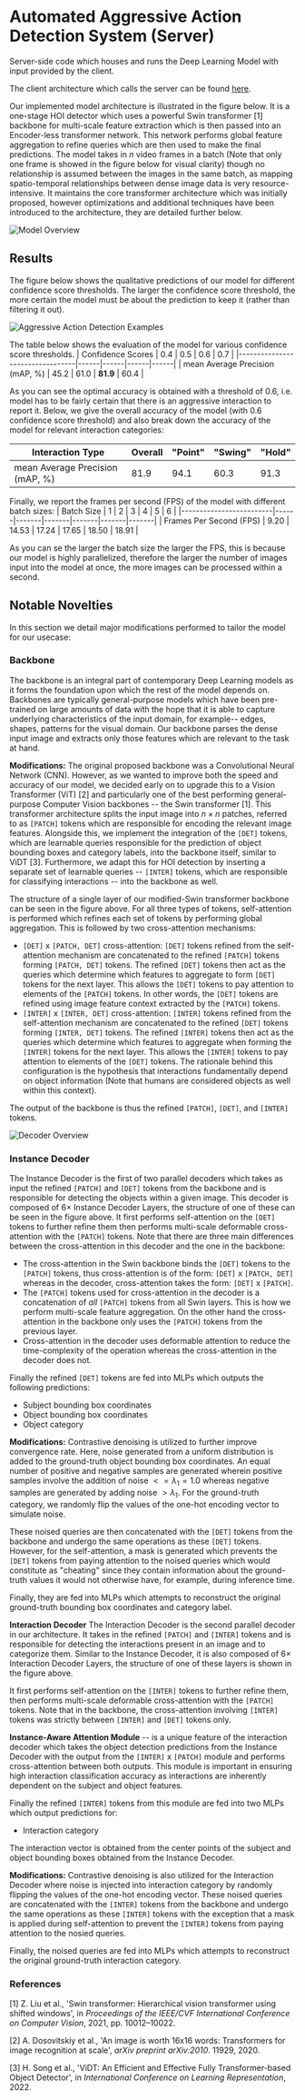 # Automated Aggressive Action Detection System (Server)
Server-side code which houses and runs the Deep Learning Model with input provided by the client.

The client architecture which calls the server can be found [here](https://github.com/MCS18-2022/aaads-client).

Our implemented model architecture is illustrated in the figure below. It is a one-stage HOI detector which uses a powerful Swin transformer [1] backbone for multi-scale feature extraction which is then passed into an Encoder-less transformer network. This network performs global feature aggregation to refine queries which are then used to make the final predictions. The model takes in $n$ video frames in a batch (Note that only one frame is showed in the figure below for visual clarity) though no relationship is assumed between the images in the same batch, as mapping spatio-temporal relationships between dense image data is very resource-intensive. It maintains the core transformer architecture which was initially proposed, however optimizations and additional techniques have been introduced to the architecture, they are detailed further below.

![Model Overview](aggressive_action_model.png)

## Results

The figure below shows the qualitative predictions of our model for different confidence score thresholds. The larger the confidence score threshold, the more certain the model must be about the prediction to keep it (rather than filtering it out).

![Aggressive Action Detection Examples](aggressive_action_threshold.png)

The table below shows the evaluation of the model for various confidence score thresholds.
| Confidence Scores               | 0.4  | 0.5  | 0.6  | 0.7  |
|---------------------------------|------|------|------|------|
| mean Average Precision (mAP, %) | 45.2 | 61.0 | **81.9** | 60.4 |

As you can see the optimal accuracy is obtained with a threshold of 0.6, i.e. model has to be fairly certain that there is an aggressive interaction to report it. Below, we give the overall accuracy of the model (with 0.6 confidence score threshold) and also break down the accuracy of the model for relevant interaction categories:

| Interaction Type                | Overall | "Point" | "Swing" | "Hold" |
|---------------------------------|---------|---------|---------|--------|
| mean Average Precision (mAP, %) | 81.9    | 94.1    | 60.3    | 91.3   |

Finally, we report the frames per second (FPS) of the model with different batch sizes:
| Batch Size              | 1    | 2     | 3     | 4     | 5     | 6     |
|-------------------------|------|-------|-------|-------|-------|-------|
| Frames Per Second (FPS) | 9.20 | 14.53 | 17.24 | 17.65 | 18.50 | 18.91 |

As you can se the larger the batch size the larger the FPS, this is because our model is highly parallelized, therefore the larger the number of images input into the model at once, the more images can be processed within a second.

## Notable Novelties
In this section we detail major modifications performed to tailor the model for our usecase:

### Backbone
The backbone is an integral part of contemporary Deep Learning models as it forms the foundation upon which the rest of the model depends on. Backbones are typically general-purpose models which have been pre-trained on large amounts of data with the hope that it is able to capture underlying characteristics of the input domain, for example-- edges, shapes, patterns for the visual domain. Our backbone parses the dense input image and extracts only those features which are relevant to the task at hand.

**Modifications:** The original proposed backbone was a Convolutional Neural Network (CNN). However, as we wanted to improve both the speed and accuracy of our model, we decided early on to upgrade this to a Vision Transformer (ViT) [2] and particularly one of the best performing general-purpose Computer Vision backbones -- the Swin transformer [1]. This transformer architecture splits the input image into $n\times n$ patches, referred to as `[PATCH]` tokens which are responsible for encoding the relevant image features. Alongside this, we implement the integration of the `[DET]` tokens, which are learnable queries responsible for the prediction of object bounding boxes and category labels, into the backbone itself, similar to ViDT [3]. Furthermore, we adapt this for HOI detection by inserting a separate set of learnable queries -- `[INTER]` tokens, which are responsible for classifying interactions -- into the backbone as well.

The structure of a single layer of our modified-Swin transformer backbone can be seen in the figure above. For all three types of tokens, self-attention is performed which refines each set of tokens by performing global aggregation. This is followed by two cross-attention mechanisms:


- `[DET]` x `[PATCH, DET]` cross-attention: `[DET]` tokens refined from the self-attention mechanism are concatenated to the refined `[PATCH]` tokens forming `[PATCH, DET]` tokens. The refined `[DET]` tokens then act as the queries which determine which features to aggregate to form `[DET]` tokens for the next layer. This allows the `[DET]` tokens to pay attention to elements of the `[PATCH]` tokens. In other words, the `[DET]` tokens are refined using image feature context extracted by the `[PATCH]` tokens.
- `[INTER]` x `[INTER, DET]` cross-attention: `[INTER]` tokens refined from the self-attention mechanism are concatenated to the refined `[DET]` tokens forming `[INTER, DET]` tokens. The refined `[INTER]` tokens then act as the queries which determine which features to aggregate when forming the `[INTER]` tokens for the next layer. This allows the `[INTER]` tokens to pay attention to elements of the `[DET]` tokens. The rationale behind this configuration is the hypothesis that interactions fundamentally depend on object information (Note that humans are considered objects as well within this context).

The output of the backbone is thus the refined `[PATCH]`, `[DET]`, and `[INTER]` tokens.


![Decoder Overview](aggressive_action_decoder.png)

### Instance Decoder
The Instance Decoder is the first of two parallel decoders which takes as input the refined `[PATCH]` and `[DET]` tokens from the backbone and is responsible for detecting the objects within a given image. This decoder is composed of $6\times$ Instance Decoder Layers, the structure of one of these can be seen in the figure above. It first performs self-attention on the `[DET]` tokens to further refine them then performs multi-scale deformable cross-attention with the `[PATCH]` tokens. Note that there are three main differences between the cross-attention in this decoder and the one in the backbone:


- The cross-attention in the Swin backbone binds the `[DET]` tokens to the `[PATCH]` tokens, thus cross-attention is of the form: `[DET]` x `[PATCH, DET]` whereas in the decoder, cross-attention takes the form: `[DET]` x `[PATCH]`.
- The `[PATCH]` tokens used for cross-attention in the decoder is a concatenation of _all_ `[PATCH]` tokens from all Swin layers. This is how we perform multi-scale feature aggregation. On the other hand the cross-attention in the backbone only uses the `[PATCH]` tokens from the previous layer.
- Cross-attention in the decoder uses deformable attention to reduce the time-complexity of the operation whereas the cross-attention in the decoder does not.

Finally the refined `[DET]` tokens are fed into MLPs which outputs the following predictions:

- Subject bounding box coordinates
- Object bounding box coordinates
- Object category

**Modifications:** Contrastive denoising is utilized to further improve convergence rate. Here, noise generated from a uniform distribution is added to the ground-truth object bounding box coordinates. An equal number of positive and negative samples are generated wherein positive samples involve the addition of noise  $<=\lambda_1=1.0$ whereas negative samples are generated by adding noise $>\lambda_1$. For the ground-truth category, we randomly flip the values of the one-hot encoding vector to simulate noise.

These noised queries are then concatenated with the `[DET]` tokens from the backbone and undergo the same operations as these `[DET]` tokens. However, for the self-attention, a mask is generated which prevents the `[DET]` tokens from paying attention to the noised queries which would constitute as "cheating" since they contain information about the ground-truth values it would not otherwise have, for example, during inference time.

Finally, they are fed into MLPs which attempts to reconstruct the original ground-truth bounding box coordinates and category label. 

**Interaction Decoder**
The Interaction Decoder is the second parallel decoder in our architecture. It takes in the refined `[PATCH]` and `[INTER]` tokens and is responsible for detecting the interactions present in an image and to categorize them. Similar to the Instance Decoder, it is also composed of $6\times$ Interaction Decoder Layers, the structure of one of these layers is shown in the figure above. 

It first performs self-attention on the `[INTER]` tokens to further refine them, then performs multi-scale deformable cross-attention with the `[PATCH]` tokens. Note that in the backbone, the cross-attention involving `[INTER]` tokens was strictly between `[INTER]` and `[DET]` tokens only.

**Instance-Aware Attention Module** -- is a unique feature of the interaction decoder which takes the object detection predictions from the Instance Decoder with the output from the `[INTER]` x `[PATCH]` module and performs cross-attention between both outputs. This module is important in ensuring high interaction classification accuracy as interactions are inherently dependent on the subject and object features.

Finally the refined `[INTER]` tokens from this module are fed into two MLPs which output predictions for:

- Interaction category

The interaction vector is obtained from the center points of the subject and object bounding boxes obtained from the Instance Decoder.

**Modifications:** Contrastive denoising is also utilized for the Interaction Decoder where noise is injected into interaction category by randomly flipping the values of the one-hot encoding vector. These noised queries are concatenated with the `[INTER]` tokens from the backbone and undergo the same operations as these `[INTER]` tokens with the exception that a mask is applied during self-attention to prevent the `[INTER]` tokens from paying attention to the nosied queries.

Finally, the noised queries are fed into MLPs which attempts to reconstruct the original ground-truth interaction category. 

### References
[1] Z. Liu et al., 'Swin transformer: Hierarchical vision transformer using shifted windows', in _Proceedings of the IEEE/CVF International Conference on Computer Vision_, 2021, pp. 10012–10022.

[2] A. Dosovitskiy et al., 'An image is worth 16x16 words: Transformers for image recognition at scale', _arXiv preprint arXiv:2010_. 11929, 2020.

[3] H. Song et al., 'ViDT: An Efficient and Effective Fully Transformer-based Object Detector', in _International Conference on Learning Representation_, 2022.

